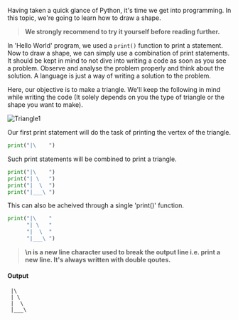 Having taken a quick glance of Python, it's time we get into programming. In this topic, we're going to learn how to draw a shape.


> **We strongly recommend to try it yourself before reading further.**


In 'Hello World' program, we used a `print()` function to print a statement. Now to draw a shape, we can simply use a combination of print statements. It should be kept in mind to not dive into writing a code as soon as you see a problem. Observe and analyse the problem properly and think about the solution. A language is just a way of writing a solution to the problem.

Here, our objective is to make a triangle. We'll keep the following in mind while writing the code (It solely depends on you 
the type of triangle or the shape you want to make).

![Triangle1](https://user-images.githubusercontent.com/47327461/70930730-e4258b80-205b-11ea-9f41-28231f87cbb3.png)

Our first print statement will do the task of printing the vertex of the triangle.

```python
print("|\    ")
```

Such print statements will be combined to print a triangle.

```python
print("|\    ")
print("| \   ")
print("|  \  ")
print("|___\ ")
```

This can also be acheived through a single 'print()' function.

```python
print("|\    "
      "| \   "
      "|  \  "
      "|___\ ")
```

> **\n is a new line character used to break the output line i.e. print a new line. It's always written with double qoutes.**

#### Output

```
 |\    
 | \   
 |  \  
 |___\
```
